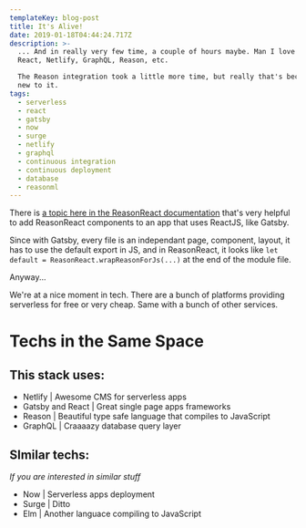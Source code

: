 ```yaml
---
templateKey: blog-post
title: It's Alive!
date: 2019-01-18T04:44:24.717Z
description: >-
  ... And in really very few time, a couple of hours maybe. Man I love Gatsby,
  React, Netlify, GraphQL, Reason, etc.

  The Reason integration took a little more time, but really that's because I'm
  new to it.
tags:
  - serverless
  - react
  - gatsby
  - now
  - surge
  - netlify
  - graphql
  - continuous integration
  - continuous deployment
  - database
  - reasonml
---
```

There is [a topic here in the ReasonReact documentation](https://reasonml.github.io/reason-react/docs/en/interop) that's very helpful to add ReasonReact components to an app that uses ReactJS, like Gatsby.

Since with Gatsby, every file is an independant page, component, layout, it has to use the default export in JS, and in ReasonReact, it looks like `let default = ReasonReact.wrapReasonForJs(...)` at the end of the module file.

Anyway...

We're at a nice moment in tech. There are a bunch of platforms providing serverless for free or very cheap. Same with a bunch of other services.

# Techs in the Same Space

## This stack uses:
* Netlify | Awesome CMS for serverless apps
* Gatsby and React | Great single page apps frameworks
* Reason | Beautiful type safe language that compiles to JavaScript
* GraphQL | Craaaazy database query layer

## SImilar techs:  
_If you are interested in similar stuff_
* Now | Serverless apps deployment
* Surge | Ditto
* Elm | Another languace compiling to JavaScript
